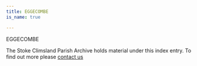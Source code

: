 ```yaml
---
title: EGGECOMBE
is_name: true

---
```


EGGECOMBE


The Stoke Climsland Parish Archive holds material under this index entry. To find out more please [contact us](/contact/)
